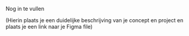Nog in te vullen

(Hierin plaats je een duidelijke beschrijving van je concept en project en plaats je een link naar je Figma file)